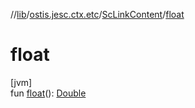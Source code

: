 //[lib](../../../index.md)/[ostis.jesc.ctx.etc](../index.md)/[ScLinkContent](index.md)/[float](float.md)

# float

[jvm]\
fun [float](float.md)(): [Double](https://kotlinlang.org/api/latest/jvm/stdlib/kotlin/-double/index.html)
